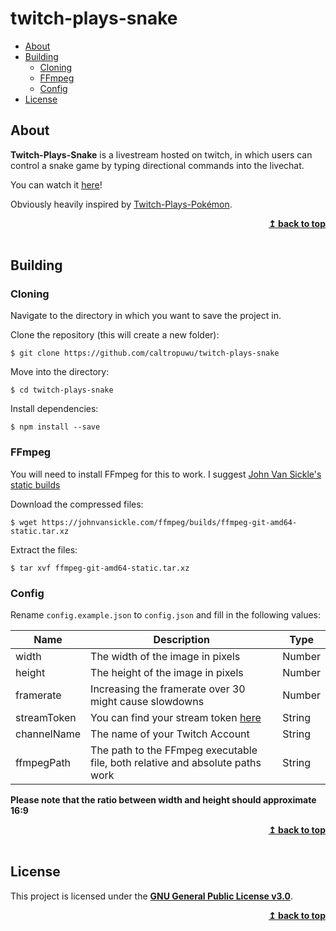# twitch-plays-snake
 
* [About](#About)
* [Building](#Building)
    * [Cloning](#Cloning)
    * [FFmpeg](#FFmpeg)
    * [Config](#Config)
* [License](#License)

## About
**Twitch-Plays-Snake** is a livestream hosted on twitch, in which users can control a snake game by typing directional commands into the livechat. 

You can watch it [here](https://www.twitch.tv/caltrop256)!

Obviously heavily inspired by [Twitch-Plays-Pokémon](https://en.wikipedia.org/wiki/Twitch_Plays_Pok%C3%A9mon).
<br/>
<div align="right">
    <b><a href="#twitch-plays-snake">↥ back to top</a></b>
</div>
<br/>

## Building
### Cloning
Navigate to the directory in which you want to save the project in.

Clone the repository (this will create a new folder):

`$ git clone https://github.com/caltropuwu/twitch-plays-snake`

Move into the directory:

`$ cd twitch-plays-snake`

Install dependencies:

`$ npm install --save`
### FFmpeg
You will need to install FFmpeg for this to work. I suggest [John Van Sickle's static builds](https://www.johnvansickle.com/ffmpeg/)

Download the compressed files:

`$ wget https://johnvansickle.com/ffmpeg/builds/ffmpeg-git-amd64-static.tar.xz`

Extract the files:

`$ tar xvf ffmpeg-git-amd64-static.tar.xz`
### Config
Rename `config.example.json` to `config.json` and fill in the following values:

Name | Description | Type
---|---|---
width | The width of the image in pixels | Number
height | The height of the image in pixels | Number
framerate | Increasing the framerate over 30 might cause slowdowns | Number
streamToken | You can find your stream token [here](https://dashboard.twitch.tv/settings/channel) | String
channelName | The name of your Twitch Account | String
ffmpegPath | The path to the FFmpeg executable file, both relative and absolute paths work | String

**Please note that the ratio between width and height should approximate 16:9**
<br/>
<div align="right">
    <b><a href="#twitch-plays-snake">↥ back to top</a></b>
</div>
<br/>

## License
This project is licensed under the **[GNU General Public License v3.0](https://github.com/CaltropUwU/twitch-plays-snake/blob/master/LICENSE)**.
<br/>
<div align="right">
    <b><a href="#twitch-plays-snake">↥ back to top</a></b>
</div>
<br/>